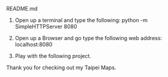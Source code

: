 README.md

1. Open up a terminal and type the following: 
        python -m SimpleHTTPServer 8080

2. Open up a Browser and go type the following web address:
        localhost:8080

3. Play with the following project. 

Thank you for checking out my Taipei Maps. 




